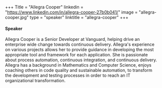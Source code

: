 +++
Title = "Allegra Cooper"
linkedin = "https://www.linkedin.com/in/allegra-cooper-27b0b041/"
image = "allegra-cooper.jpg"
type = "speaker"
linktitle = "allegra-cooper"
+++

#### Speaker

Allegra Cooper is a Senior Developer at Vanguard, helping drive an enterprise wide change towards continuous delivery. Allegra's experience on various projects allows her to provide guidance in developing the most appropriate tool and framework for each application. She is passionate about process automation, continuous integration, and continuous delivery. Allegra has a background in Mathematics and Computer Science, enjoys coaching others in code quality and sustainable automation, to transform the development and testing processes in order to reach an IT organizational transformation.